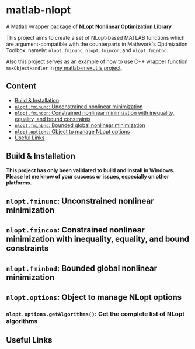 # matlab-nlopt

A Matlab wrapper package of [**NLopt Nonlinear Optimization Library**](https://github.com/stevengj/nlopt)

This project aims to create a set of NLopt-based MATLAB functions which are argument-compatible with the counterparts in Mathwork's Optimization Toolbox, namely: `nlopt.fminunc`, `nlopt.fmincon`, and `nlopt.fminbnd`.

Also this project serves as an example of how to use C++ wrapper function `mexObjectHandler` in [my matlab-mexutils project](https://github.com/hokiedsp/matlab-mexutils).

## Content
* [Build & Installation](build-installation)
* [`nlopt.fminunc`: Unconstrained nonlinear minimization](nloptfminunc-unconstrained-nonlinear-minimization)
* [`nlopt.fmincon`: Constrained nonlinear minimization with inequality, equality, and bound constraints](nloptfmincon-constrained_-nonlinear-minimization-with-inequality-equality-and-bound-constraints)
* [`nlopt.fminbnd`: Bounded global nonlinear minimization](nloptfminbnd-bounded-global-nonlinear-minimization)
* [`nlopt.options`: Object to manage NLopt options](nloptoptions-object-to-manage-nlopt-options)
* [Useful Links](useful-links)

## Build & Installation

**This project has only been validated to build and install in Windows. Please let me know of your success or issues, especially on other platforms.**


## `nlopt.fminunc`: Unconstrained nonlinear minimization

## `nlopt.fmincon`: Constrained nonlinear minimization with inequality, equality, and bound constraints

## `nlopt.fminbnd`: Bounded global nonlinear minimization

## `nlopt.options`: Object to manage NLopt options

### `nlopt.options.getAlgorithms()`: Get the complete list of NLopt algorithms

## Useful Links
